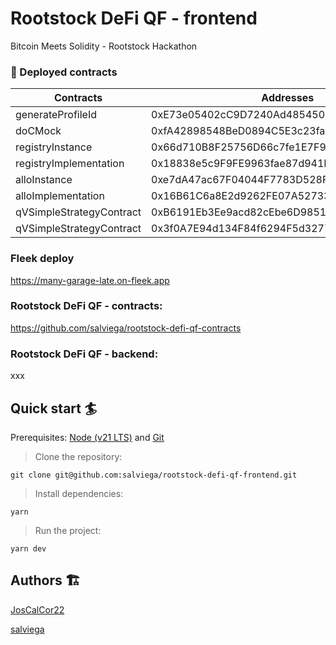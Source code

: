 # Rootstock DeFi QF - frontend

Bitcoin Meets Solidity - Rootstock Hackathon

### 📜 Deployed contracts

| Contracts                | Addresses                                  |
| ------------------------ | ------------------------------------------ |
| generateProfileId        | 0xE73e05402cC9D7240Ad48545035B0e4CD5D24400 |
| doCMock                  | 0xfA42898548BeD0894C5E3c23fa4196906C252050 |
| registryInstance         | 0x66d710B8F25756D66c7fe1E7F9cE74d375863a20 |
| registryImplementation   | 0x18838e5c9F9FE9963fae87d941F6ac55BF4C7E5a |
| alloInstance             | 0xe7dA47ac67F04044F7783D528F11cDb309b5D2e2 |
| alloImplementation       | 0x16B61C6a8E2d9262FE07A527336aB2bCe5FcDdAC |
| qVSimpleStrategyContract | 0xB6191Eb3Ee9acd82cEbe6D9851D806Db24e3E35D |
| qVSimpleStrategyContract | 0x3f0A7E94d134F84f6294F5d3277d2b86bdFDF24c |

### Fleek deploy

https://many-garage-late.on-fleek.app

### Rootstock DeFi QF - contracts:

https://github.com/salviega/rootstock-defi-qf-contracts

### Rootstock DeFi QF - backend:

xxx

## Quick start 🏄

Prerequisites: [Node (v21 LTS)](https://nodejs.org/en/download/) and [Git](https://git-scm.com/downloads)

> Clone the repository:

```
git clone git@github.com:salviega/rootstock-defi-qf-frontend.git
```

> Install dependencies:

```
yarn
```

> Run the project:

```
yarn dev
```

## Authors 🏗

[JosCalCor22](https://github.com/JosCalCor22)

[salviega](https://github.com/salviega)
